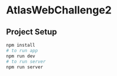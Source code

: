 # AtlasWebChallenge2

## Project Setup

```sh
npm install
# to run app
npm run dev
# to run server
npm run server
```
